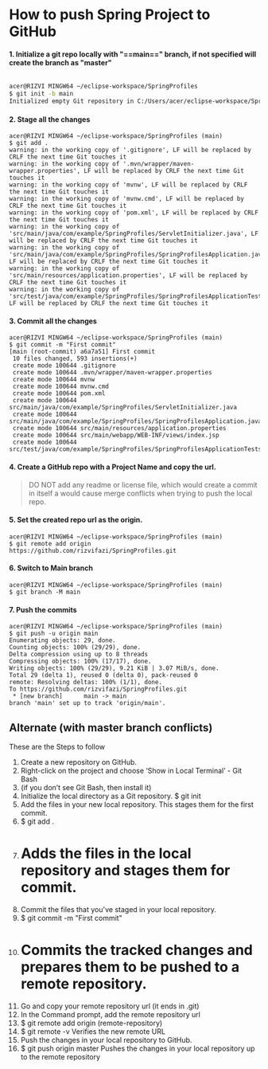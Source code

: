 
# How to push Spring Project to GitHub


#### 1. Initialize a git repo locally with "==main==" branch, if not specified will create the branch as "master"
```bash

acer@RIZVI MINGW64 ~/eclipse-workspace/SpringProfiles
$ git init -b main
Initialized empty Git repository in C:/Users/acer/eclipse-workspace/SpringProfiles/.git/
```

#### 2. Stage all the changes
```shell
acer@RIZVI MINGW64 ~/eclipse-workspace/SpringProfiles (main)
$ git add .
warning: in the working copy of '.gitignore', LF will be replaced by CRLF the next time Git touches it
warning: in the working copy of '.mvn/wrapper/maven-wrapper.properties', LF will be replaced by CRLF the next time Git touches it
warning: in the working copy of 'mvnw', LF will be replaced by CRLF the next time Git touches it
warning: in the working copy of 'mvnw.cmd', LF will be replaced by CRLF the next time Git touches it
warning: in the working copy of 'pom.xml', LF will be replaced by CRLF the next time Git touches it
warning: in the working copy of 'src/main/java/com/example/SpringProfiles/ServletInitializer.java', LF will be replaced by CRLF the next time Git touches it
warning: in the working copy of 'src/main/java/com/example/SpringProfiles/SpringProfilesApplication.java', LF will be replaced by CRLF the next time Git touches it
warning: in the working copy of 'src/main/resources/application.properties', LF will be replaced by CRLF the next time Git touches it
warning: in the working copy of 'src/test/java/com/example/SpringProfiles/SpringProfilesApplicationTests.java', LF will be replaced by CRLF the next time Git touches it
```

#### 3. Commit all the changes
```shell
acer@RIZVI MINGW64 ~/eclipse-workspace/SpringProfiles (main)
$ git commit -m "First commit"
[main (root-commit) a6a7a51] First commit
 10 files changed, 593 insertions(+)
 create mode 100644 .gitignore
 create mode 100644 .mvn/wrapper/maven-wrapper.properties
 create mode 100644 mvnw
 create mode 100644 mvnw.cmd
 create mode 100644 pom.xml
 create mode 100644 src/main/java/com/example/SpringProfiles/ServletInitializer.java
 create mode 100644 src/main/java/com/example/SpringProfiles/SpringProfilesApplication.java
 create mode 100644 src/main/resources/application.properties
 create mode 100644 src/main/webapp/WEB-INF/views/index.jsp
 create mode 100644 src/test/java/com/example/SpringProfiles/SpringProfilesApplicationTests.java

```

#### 4. Create a GitHub repo with a Project Name and copy the url. 
> DO NOT add any readme or license file, which would create a commit in itself a would cause merge conflicts when trying to push the local repo.


#### 5. Set the created repo url as the origin.
```shell
acer@RIZVI MINGW64 ~/eclipse-workspace/SpringProfiles (main)
$ git remote add origin https://github.com/rizvifazi/SpringProfiles.git
```

#### 6. Switch to Main branch
```shell
acer@RIZVI MINGW64 ~/eclipse-workspace/SpringProfiles (main)
$ git branch -M main
```

#### 7. Push the commits
```shell
acer@RIZVI MINGW64 ~/eclipse-workspace/SpringProfiles (main)
$ git push -u origin main
Enumerating objects: 29, done.
Counting objects: 100% (29/29), done.
Delta compression using up to 8 threads
Compressing objects: 100% (17/17), done.
Writing objects: 100% (29/29), 9.21 KiB | 3.07 MiB/s, done.
Total 29 (delta 1), reused 0 (delta 0), pack-reused 0
remote: Resolving deltas: 100% (1/1), done.
To https://github.com/rizvifazi/SpringProfiles.git
 * [new branch]      main -> main
branch 'main' set up to track 'origin/main'.
```



## Alternate (with master branch conflicts)
These are the Steps to follow
1. Create a new repository on GitHub. 
2. Right-click on the project and choose ‘Show in Local Terminal’ - Git Bash
3. (if you don’t see Git Bash, then install it)
4. Initialize the local directory as a Git repository.
$ git init
5. Add the files in your new local repository. This stages them for the first commit.
6. $ git add .
7. # Adds the files in the local repository and stages them for commit.
8. Commit the files that you've staged in your local repository.
9. $ git commit -m "First commit"
10. # Commits the tracked changes and prepares them to be pushed to a remote repository. 
11. Go and copy your remote repository url (it ends in .git)
12. In the Command prompt, add the remote repository url
13. $ git remote add origin (remote-repository)
14. $ git remote -v
Verifies the new remote URL
15. Push the changes in your local repository to GitHub.
16. $ git push origin master
Pushes the changes in your local repository up to the remote repository 


